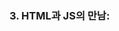### 3. HTML과 JS의 만남: <script> 태그 - 312

- 학습목표: <script> 태그를 이용해 자바스크립트 코드를 HTML 페이지에 넣는 방법을 익힌다.
    - 예제 【3-3-1】: ex1.html 파일 생성
    - 예제 【3-3-2】: <script> 태그와 자바스크립트 코드 작성
    - 예제 【3-3-3】: <h1> 태그와 제목 추가
    - 예제 【3-3-4】: HTML 태그와 자바스크립트의 차이 살펴보기

### 4. HTML과 JS의 만남: 이벤트 - 316

- 학습목표: 사용자와 자바스크립트 간의 상호작용 수단인 이벤트를 이해한다.
    - 예제 【3-4-1】 ex2.html 파일을 생성하고, 버튼 만들기
    - 예제 【3-4-2】 onclick 속성과 값 추가
    - 예제 【3-4-3】 글자를 입력할 수 있는 텍스트 상자 만들기
    - 예제 【3-4-4】 onchange 속성과 값 추가
    - 예제 【3-4-5】 <input> 태그를 추가하고, onkeydown 속성과 값 추가

### 5. HTML과 JS의 만남: 콘솔 - 323

- 학습목표: 간단하게 코드를 실행해야 할 때 활용할 수 있는 콘솔의 사용법을 이해한다.
    - 예제 【3-5-1】 텍스트가 몇 개의 글자로 이뤄졌는지 확인하기
    - 예제 【3-5-2】 댓글을 입력한 사람 중에서 무작위로 4명을 추첨하기

### 6. 데이터 타입 - 문자열과 숫자 - 330

- 학습목표: 자바스크립트의 데이터 타입을 살펴보고 그중 문자열과 숫자 데이터 타입을 이해한다.
    - 예제 【3-6-1】 경고창에 숫자 표현하기
    - 예제 【3-6-2】 경고창에 숫자 표현하기2
    - 예제 【3-6-3】 콘솔에서 덧셈하기
    - 예제 【3-6-4】 콘솔에서 덧셈, 뺄셈, 곱셈, 나눗셈하기
    - 예제 【3-6-5】 문자열을 대문자로 출력하기
    - 예제 【3-6-6】 문자열에서 특정 문자 찾기
    - 예제 【3-6-7】 문자열에서 특정 문자열 찾기
    - 예제 【3-6-8】 문자열에서 공백 제거하기
    - 예제 【3-6-9】 숫자와 문자열

### 7. 변수와 대입 연산자 - 341

- 학습목표: 변수와 대입 연산자, 상수를 알아보고 변수를 사용하는 이유와 효용을 이해한다.
    - 예제 【3-7-1】 변수와 대입 연산자
    - 예제 【3-7-2】 변수와 상수
    - 예제 【3-7-3】 아무 의미 없는 문자열(Lorem ipsum)
    - 예제 【3-7-4】 문자열에서 egoing을 leezche로 바꾸기
    - 예제 【3-7-5】 변수를 이용해 leezche를 egoing으로 바꾸기
    - 예제 【3-7-6】 변수를 이용해 egoing을 leezche로 바꾸기

### 8. 웹 브라우저 제어 - 346

- 학습목표: 자바스크립트를 이용해 웹 브라우저를 제어하는 방법을 이해하고 익힌다.

### 12. 제어할 태그 선택하기 - 362

- 학습목표: 자바스크립트를 이용해 HTML과 CSS를 프로그래밍적으로 제어하는 방법을 익힌다.
    - 예제 【3-12-1】 night 버튼과 day 버튼 만들기
    - 예제 【3-12-2】 버튼을 클릭했을 때의 이벤트를 추가하기 위해 onclick 속성 추가
    - 예제 【3-12-3】 버튼을 클릭하면 배경색이 검은색이 되도록 onclick 속성 값 설정
    - 예제 【3-12-4】 버튼을 클릭하면 글자색이 흰색이 되도록 onclick 속성의 값 추가
    - 예제 【3-12-5】 day 버튼을 클릭하면 배경색이 흰색, 글자색이 검은색이 되도록 완성

### 13. 프로그램, 프로그래밍, 프로그래머 - 370

- 학습목표: HTML과 자바스크립트와 관련된 배경을 이해하기 위해 프로그램, 프로그래밍, 프로그래머라는 용어의 개념을 소개한다.

### 14. 조건문 예고 - 373

- 학습목표: 자바스크립트 조건문을 배우기에 앞서 조건문의 효용과 앞으로 다룰 내용을 알아본다.

### 15. 비교 연산자와 불리언 - 376

- 학습목표: 조건문을 알아보기에 앞서 조건문에 사용되는 비교 연산자와 불리언을 이해한다.
    - 예제 【3-15-1】 ex4.html 파일 생성
    - 예제 【3-15-2】 비교 연산자 (1===1) ex4.html
    - 예제 【3-15-3】 비교 연산자 (1===2)
    - 예제 【3-15-4】 비교 연산자 (1<2)
    - 예제 【3-15-5】 비교 연산자 (1>1)

### 16. 조건문 - 381

- 학습목표: 불리언과 비교 연산자를 이용해 조건문을 작성함으로써 프로그램의 효용을 높이는 법을 배운다.
    - 예제 【3-16-1】 ex5.html 파일 생성
    - 예제 【3-16-2】 1, 2, 3, 4를 출력하는 코드 추가
    - 예제 【3-16-3】 프로그램의 이름 추가
    - 예제 【3-16-4】 if-else 문
    - 예제 【3-16-5】 if-else 문

### 17. 조건문의 활용 - 387

- 학습목표: 좀 더 구체적인 예제를 통해 조건문이 가져다주는 효용을 이해한다.
    - 예제 【3-17-1】 night 버튼과 day 버튼을 하나로 만들기
    - 예제 【3-17-2】 버튼에 onclick 속성과 값 추가
    - 예제 【3-17-3】 형식에 맞게 조건문 수정
    - 예제 【3-17-4】 버튼에 id 속성을 추가하고 조건문의 조건 수정
    - 예제 【3-17-5】 조건에 따라 버튼의 value 값 변경
    - 예제 【3-17-6】 기존에 있던 버튼 제거

### 18. 중복의 제거를 위한 리팩터링 - 396

- 학습목표: 리팩터링의 개념을 소개하고 앞에서 만든 예제에 리팩터링을 적용해 코드를 개선하는 법을 배운다.
    - 예제 【3-18-1】 night 버튼을 페이지 아래에도 추가
    - 예제 【3-18-2】 아래에 있는 버튼의 id를 night_day2로 변경
    - 예제 【3-18-3】 id 값 대신 자기 자신을 가리키는 this 키워드로 변경
    - 예제 【3-18-4】 태그를 target 변수를 할당하고, target 변수 사용

### 19. 반복문 예고 - 402

- 학습목표: 앞서 작성한 예제를 통해 반복문의 필요성을 이해한다.

### 20. 배열 - 405

- 학습목표: 배열이 무엇인지 이해하고, 배열을 만들고 사용하는 문법을 익힌다.
    - 예제 【3-20-1】 ex6.html 파일 생성 후 배열 만들기
    - 예제 【3-20-2】 배열에서 데이터 꺼내기
    - 예제 【3-20-3】 배열에서 들어있는 값이 몇 개인지 확인
    - 예제 【3-20-4】 배열에 데이터 추가

### 21. 반복문 예고 - 412

- 학습목표: 반복문의 개념을 이해하고, 예제를 통해 반복문의 원리와 사용법을 익힌다.
    - 예제 【3-21-1】 ex7.html 파일 생성
    - 예제 【3-21-2】 while 반복문을 이용해 2, 3번째 코드를 3번 반복

### 22. 배열과 반복문 - 416

- 학습목표: 배열과 반복문을 함께 사용할 때의 효용을 이해하고 사용법을 익힌다.
    - 예제 【3-22-1】 ex8.html 파일 생성
    - 예제 【3-22-2】 배열 만들기
    - 예제 【3-22-3】 코드 실행을 4번 반복하는 코드 작성
    - 예제 【3-22-4】 배열에서 데이터를 가져와서 출력
    - 예제 【3-22-5】 배열에 담긴 원소의 개수만큼 반복하도록 수정
    - 예제 【3-22-5】 <li> 태그에 링크 추가

### 23. 배열과 반복문의 활용 - 422

- 학습목표: 구체적인 예제를 통해 배열과 반복문을 함께 활용하는 법을 배운다.
    - 예제 【3-23-1】 웹 페이지에 있는 모든 태그 가져오기
    - 예제 【3-23-2】 웹 페이지에 있는 모든 <a> 태그 가져오기(다시)
    - 예제 【3-23-3】 모든 <a> 태그를 가져와서 alist 변수에 넣고 출력하기
    - 예제 【3-23-4】 반복문으로 모든 링크 출력하기
    - 예제 【3-23-5】 반복문에서 링크의 글자색 변경
    - 예제 【3-23-6】 야간모드에서는 하늘색, 주간모드에서는 파란색으로 링크색 변경

### 24. 함수 예고 - 430

- 학습목표: 함수의 개념과 필요성을 이해한다.
    - 예제 【3-24-1】 중복된 코드를 <script> 태그로 옮기기
    - 예제 【3-24-2】 복사해온 코드에 이름을 붙이고 함수로 만들기
    - 예제 【3-24-3】 함수의 소괄호에 self 추가
    - 예제 【3-24-4】 버튼을 클릭하면 nightDayHandler 함수가 실행되게 설정

### 25. 함수 - 436

- 학습목표: 함수의 기본적인 문법과 함수를 구성하는 매개변수,인자, return 문을 배운다.
    - 예제 【3-25-1】 ex9.html 파일 생성
    - 예제 【3-25-2】 2-1, 2-2가 반복되게 하기
    - 예제 【3-25-3】 반복되는 코드를 함수로 만들기
    - 예제 【3-25-4】 반복되는 코드를 함수로 바꾸기

### 26. 매개변수와 인자 - 440

- 학습목표: 함수의 구성요소 중 함수의 입력과 관련된 매개변수와 인자를 소개하고 각각의 역할을 이해한다.
    - 예제 【3-26-1】 1+1을 출력하는 코드 작성
    - 예제 【3-26-2】 1+1을 함수로 만들기
    - 예제 【3-26-3】 입력값에 따라 다른 결과를 출력하는 함수로 만들기

### 27. 함수(return 문) - 444

- 학습목표: 함수의 구성요소 중 함수의 출력과 관련된 return 문과 표현식을 이해한다.
    - 예제 【3-27-1】 덧셈한 결과를 빨간색으로 출력하는 새로운 함수 sumColorRed( )
    - 예제 【3-27-2】 sum2( ) 함수 추가
    - 예제 【3-27-3】 sum2( ) 함수 호출
    - 예제 【3-27-3】 return문 추가

### 28. 함수의 활용 - 448

- 학습목표: 함수를 활용해 기존 코드를 좀 더 효율적으로 변경하는 법을 배운다.
    - 예제 【3-28-1】 nightDayHandler( ) 함수를 만들고 <input> 버튼의 자바스크립트 코드 넣기
    - 예제 【3-28-2】 onclick 속성값으로 nightDayHandler( ) 지정
    - 예제 【3-28-3】 this 인자를 self 매개변수로 받기
    - 예제 【3-28-4】 함수에서 this를 self로 변경

### 29. 객체 예고 - 453

- 학습목표: 코드를 정리 정돈하는 수단으로서의 객체를 배우고 앞서 작성한 예제에 객체를 적용했을 때의 효과를 알아본다.
    - 예제 【3-29-1】 모든 <a> 태그의 색을 변경하는 setColor 함수 만들기
    - 예제 【3-29-2】 태그의 글자색을 변경하는 setColor 함수 만들기
    - 예제 【3-29-3】 함수의 이름이 중복되지 않게 변경
    - 예제 【3-29-4】 태그의 배경색을 변경하는 BodySetBackgroundSetColor 함수 만들기
    - 예제 【3-29-5】 함수 대신 객체를 이용해 정리 정돈하기

### 30. 객체 쓰기와 읽기 - 463

- 학습목표: 객체에 정보를 저장하고 가져오는 문법 및 이와 관련된 객체 리터럴과 객체 접근 연산자를 배운다.
    - 예제 【3-30-1】 배열 만들기, 배열에서 값 꺼내기
    - 예제 【3-30-2】 객체의 만들기
    - 예제 【3-30-3】 객체에 정보 담기
    - 예제 【3-30-4】 객체에서 정보 가져오기 1
    - 예제 【3-30-5】 객체에서 정보 가져오기 2
    - 예제 【3-30-6】 객체에 정보 추가하기
    - 예제 【3-30-7】 객체에서 정보 가져오기
    - 예제 【3-30-8】 이름에 공백이 있는 정보 추가하고, 가져오기

### 31. 객체와 반복문 - 469

- 학습목표: 객체와 반복문을 함께 사용하는 법을 배운다.
    - 예제 【3-31-1】 반복문 for .. in
    - 예제 【3-31-2】 반복문에서 객체의 키 값 출력
    - 예제 【3-31-3】 반복문에서 객체의 키 값에 해당하는 데이터 출력
    - 예제 【3-31-4】 반복문에서 객체의 키 값과 데이터 모두 출력

### 32객체 프로퍼티와 메서드 - 473

- 학습목표: 객체에 소속된 변수인 프로퍼티와 객체에 소속된 함수인 메서드를 소개하고, 각각을 사용하는 법을 익힌다.
    - 예제 【3-32-1】 객체에 함수 담기
    - 예제 【3-32-2】 showAll( ) 함수에 있는 코드를 showAll 메서드에 붙여넣기
    - 예제 【3-32-3】 showAll 메서드 호출
    - 예제 【3-32-4】 coworkers라는 객체 이름 대신 this 사용

### 33. 객체의 활용 - 477

- 학습목표: 객체를 사용해 앞서 작성한 예제를 정리 정돈하고 완성한다.
    - 예제 【3-33-1】 Body 변수에 객체 담기
    - 예제 【3-33-2】 객체에 setColor 프로퍼티 추가
    - 예제 【3-33-3】 객체에 setBackgroundColor 프로퍼티 추가
    - 예제 【3-33-4】 프로퍼티 사이에 콤마 추가
    - 예제 【3-33-5】 LinksSetColor( )도 객체로 만들기

### 34. 파일로 쪼개서 정리 정돈하기 - 483

- 학습목표: 코드를 재사용하는 수단으로서 코드를 파일로 쪼갰을 때의 효용을 이해한다.
    - 예제 【3-34-1】 1.html 파일에 <input> 태그 붙여넣기
    - 예제 【3-34-1】 2.html 파일에 <input> 태그 붙여넣기
    - 예제 【3-34-1】 3.html 파일에 <input> 태그 붙여넣기
    - 예제 【3-34-1】 index.html 파일에 <input> 태그 붙여넣기
    - 예제 【3-34-2】 파일에 스크립트 코드를 복사해서 붙여넣기 _ 1.html
    - 예제 【3-34-2】 파일에 스크립트 코드를 복사해서 붙여넣기 _ 2.html
    - 예제 【3-34-2】 파일에 스크립트 코드를 복사해서 붙여넣기 _ 3.html
    - 예제 【3-34-2】 파일에 스크립트 코드를 복사해서 붙여넣기 _ index.html
    - 예제 【3-34-3】 color.js 파일 생성 후 스크립트 코드 붙여넣기
    - 예제 【3-34-4】 공통 코드를 지우고 color.js 파일 포함시키기 _ 1.html
    - 예제 【3-34-4】 공통 코드를 지우고 color.js 파일 포함시키기 _ 2.html
    - 예제 【3-34-4】 공통 코드를 지우고 color.js 파일 포함시키기 _ 3.html
    - 예제 【3-34-4】 공통 코드를 지우고 color.js 파일 포함시키기 _ index.html

### 35. 라이브러리와 프레임워크 - 489

- 학습목표: 라이브러리와 프레임워크의 개념과 차이점을 이해하고 jQuery 라이브러리를 사용하는 법을 배운다.
    - 예제 【3-35-1】 jQuery 라이브러리 불러오기
    - 예제 【3-35-2】 jQuery를 이용해 기존 코드 수정
    - 예제 【3-35-3】 jQuery를 이용해 기존 코드 수정 2
    - 예제 【3-35-4】 jQuery 라이브러리 불러오기 _ 1.html
    - 예제 【3-35-4】 jQuery 라이브러리 불러오기 _ 2.html
    - 예제 【3-35-4】 jQuery 라이브러리 불러오기 _ 3.html
    - 예제 【3-35-4】 jQuery 라이브러리 불러오기 _ index.html

### 36. UI vs. API - 497

- 학습목표: UI와 API의 개념 및 UI를 사용하는 것과 API를 사용하는 것 사이의 차이점을 이해한다.
    - 예제 【3-36-1】 버튼을 누르면 나오면 경고창